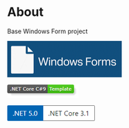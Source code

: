 ﻿# About 

Base Windows Form project

![img](assets/windowsForms.png)

![img](assets/core_csharp_shield.png)

![img](assets/Versions.png)